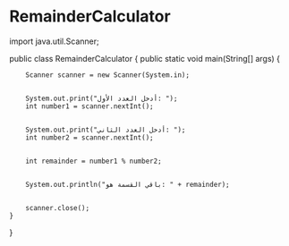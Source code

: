 # RemainderCalculator
import java.util.Scanner;

public class RemainderCalculator {
    public static void main(String[] args) {
       
        Scanner scanner = new Scanner(System.in);

       
        System.out.print("أدخل العدد الأول: ");
        int number1 = scanner.nextInt();

       
        System.out.print("أدخل العدد الثاني: ");
        int number2 = scanner.nextInt();

       
        int remainder = number1 % number2;

    
        System.out.println("باقي القسمة هو: " + remainder);

       
        scanner.close();
    }
}
